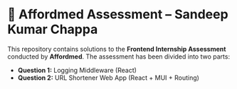 # 📝 Affordmed Assessment – Sandeep Kumar Chappa

This repository contains solutions to the **Frontend Internship Assessment** conducted by **Affordmed**. The assessment has been divided into two parts:

- **Question 1:** Logging Middleware (React)
- **Question 2:** URL Shortener Web App (React + MUI + Routing)
